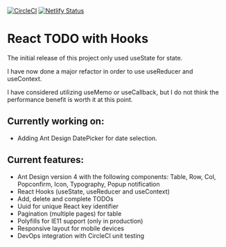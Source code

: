 [![CircleCI](https://circleci.com/gh/w3bdesign/todo-hooks.svg?style=svg)](https://circleci.com/gh/w3bdesign/todo-hooks)
[![Netlify Status](https://api.netlify.com/api/v1/badges/664a6adc-81e2-41cc-83e2-f0223f48ba70/deploy-status)](https://app.netlify.com/sites/react-todo-hooks/deploys)

# React TODO with Hooks

The initial release of this project only used useState for state.

I have now done a major refactor in order to use useReducer and useContext.

I have considered utilizing useMemo or useCallback, but I do not think the performance benefit is worth it at this point.

## Currently working on:

- Adding Ant Design DatePicker for date selection.

## Current features:

- Ant Design version 4 with the following components: Table, Row, Col, Popconfirm, Icon, Typography, Popup notification
- React Hooks (useState, useReducer and useContext)
- Add, delete and complete TODOs
- Uuid for unique React key identifier
- Pagination (multiple pages) for table
- Polyfills for IE11 support (only in production)
- Responsive layout for mobile devices
- DevOps integration with CircleCI unit testing
